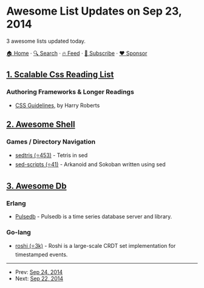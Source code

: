 # Awesome List Updates on Sep 23, 2014

3 awesome lists updated today.

[🏠 Home](/README.md) · [🔍 Search](https://www.trackawesomelist.com/search/) · [🔥 Feed](https://www.trackawesomelist.com/rss.xml) · [📮 Subscribe](https://trackawesomelist.us17.list-manage.com/subscribe?u=d2f0117aa829c83a63ec63c2f&id=36a103854c) · [❤️  Sponsor](https://github.com/sponsors/theowenyoung)



## [1. Scalable Css Reading List](/content/davidtheclark/scalable-css-reading-list/README.md)

### Authoring Frameworks & Longer Readings

*   [CSS Guidelines](http://cssguidelin.es/), by Harry Roberts

## [2. Awesome Shell](/content/alebcay/awesome-shell/README.md)

### Games / Directory Navigation

*   [sedtris (⭐453)](https://github.com/uuner/sedtris) - Tetris in sed
*   [sed-scripts (⭐41)](https://github.com/aureliojargas/sed-scripts) - Arkanoid and Sokoban written using sed

## [3. Awesome Db](/content/numetriclabz/awesome-db/README.md)

### Erlang

*   [Pulsedb](http://pulsedb.io) - Pulsedb is a time series database server and library.

### Go-lang

*   [roshi (⭐3k)](https://github.com/soundcloud/roshi/) - Roshi is a large-scale CRDT set implementation for timestamped events.

---

- Prev: [Sep 24, 2014](/content/2014/09/24/README.md)
- Next: [Sep 22, 2014](/content/2014/09/22/README.md)